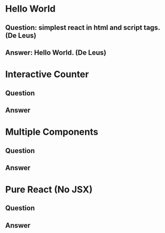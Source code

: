 # Hello World

## Question: simplest react in html and script tags. (De Leus)

## Answer: Hello World. (De Leus)




# Interactive Counter

## Question

## Answer




# Multiple Components

## Question

## Answer




# Pure React (No JSX)

## Question

## Answer